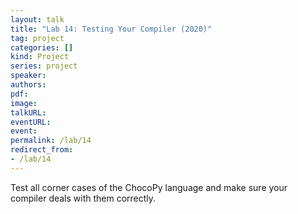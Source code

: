 ```yaml
---
layout: talk
title: "Lab 14: Testing Your Compiler (2020)"
tag: project
categories: []
kind: Project
series: project
speaker:
authors:
pdf:
image:
talkURL:
eventURL:
event:
permalink: /lab/14
redirect_from:
- /lab/14
---
```


Test all corner cases of the ChocoPy language and make sure your compiler deals with them correctly.
